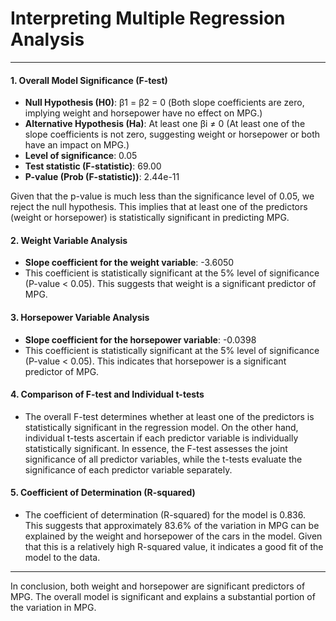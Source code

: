 # Interpreting Multiple Regression Analysis

---

#### 1. Overall Model Significance (F-test)
- **Null Hypothesis (H0)**: β1 = β2 = 0 (Both slope coefficients are zero, implying weight and horsepower have no effect on MPG.)
- **Alternative Hypothesis (Ha)**: At least one βi ≠ 0 (At least one of the slope coefficients is not zero, suggesting weight or horsepower or both have an impact on MPG.)
- **Level of significance**: 0.05
- **Test statistic (F-statistic)**: 69.00
- **P-value (Prob (F-statistic))**: 2.44e-11

Given that the p-value is much less than the significance level of 0.05, we reject the null hypothesis. This implies that at least one of the predictors (weight or horsepower) is statistically significant in predicting MPG.

#### 2. Weight Variable Analysis
- **Slope coefficient for the weight variable**: -3.6050
- This coefficient is statistically significant at the 5% level of significance (P-value < 0.05). This suggests that weight is a significant predictor of MPG.

#### 3. Horsepower Variable Analysis
- **Slope coefficient for the horsepower variable**: -0.0398
- This coefficient is statistically significant at the 5% level of significance (P-value < 0.05). This indicates that horsepower is a significant predictor of MPG.

#### 4. Comparison of F-test and Individual t-tests
- The overall F-test determines whether at least one of the predictors is statistically significant in the regression model. On the other hand, individual t-tests ascertain if each predictor variable is individually statistically significant. In essence, the F-test assesses the joint significance of all predictor variables, while the t-tests evaluate the significance of each predictor variable separately.

#### 5. Coefficient of Determination (R-squared)
- The coefficient of determination (R-squared) for the model is 0.836. This suggests that approximately 83.6% of the variation in MPG can be explained by the weight and horsepower of the cars in the model. Given that this is a relatively high R-squared value, it indicates a good fit of the model to the data.

---

In conclusion, both weight and horsepower are significant predictors of MPG. The overall model is significant and explains a substantial portion of the variation in MPG.
